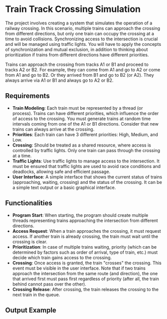 # Train Track Crossing Simulation

The project involves creating a system that simulates the operation of a railway crossing. In this scenario, multiple trains can approach the crossing from different directions, but only one train can occupy the crossing at a time to avoid collisions. Synchronizing access to the intersection is crucial and will be managed using traffic lights. You will have to apply the concepts of synchronization and mutual exclusion, in addition to thinking about prioritization if trains from different directions have different priorities.

Trains can approach the crossing from tracks A1 or B1 and proceed to tracks A2 or B2. For example, they can come from A1 and go to A2 or come from A1 and go to B2. Or they arrived from B1 and go to B2 (or A2). They always arrive via A1 or B1 and always go to A2 or B2.

## Requirements

- **Train Modeling**: Each train must be represented by a thread (or process). Trains can have different priorities, which influence the order of access to the crossing. You must generate trains at random time intervals coming from one of the A1 or B1 directions. Consider that new trains can always arrive at the crossing.
- **Priorities**: Each train can have 3 different priorities: High, Medium, and Low.
- **Crossing**: Should be treated as a shared resource, where access is controlled by traffic lights. Only one train can pass through the crossing at a time.
- **Traffic Lights**: Use traffic lights to manage access to the intersection. It must be ensured that traffic lights are used to avoid race conditions and deadlocks, allowing safe and efficient passage.
- **User Interface**: A simple interface that shows the current status of trains (approaching, waiting, crossing) and the status of the crossing. It can be a simple text output or a basic graphical interface.

## Functionalities

- **Program Start**: When starting, the program should create multiple threads representing trains approaching the intersection from different directions.
- **Access Request**: When a train approaches the crossing, it must request access. If another train is already crossing, the train must wait until the crossing is clear.
- **Prioritization**: In case of multiple trains waiting, priority (which can be determined by factors such as order of arrival, type of train, etc.) must decide which train gains access to the crossing.
- **Crossing**: Once access is granted, the train "crosses" the crossing. This event must be visible in the user interface. Note that if two trains approach the intersection from the same route (and direction), the one that arrived first must pass first regardless of priority (after all, the train behind cannot pass over the other).
- **Crossing Release**: After crossing, the train releases the crossing to the next train in the queue.

## Output Example
